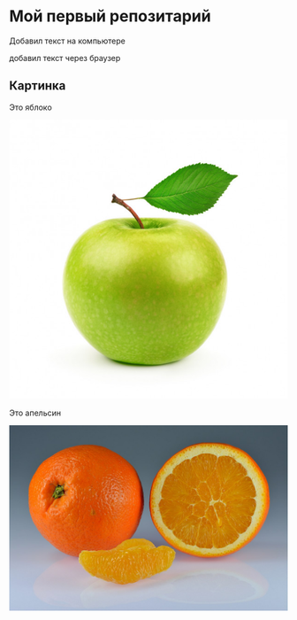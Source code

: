 # Мой первый репозитарий

Добавил текст на компьютере

добавил текст через браузер


## Картинка
Это яблоко

![Яблоко](apple.jpeg)

Это апельсин

![Апельсин](orange.jpeg)

